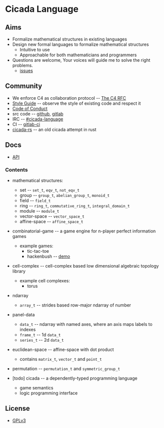 # Cicada Language

## Aims

- Formalize mathematical structures in existing languages
- Design new formal languages to formalize mathematical structures
  - Intuitive to use
  - Approachable for both mathematicians and programmers
- Questions are welcome, Your voices will guide me to solve the right problems.
  - [issues](https://github.com/xieyuheng/cicada/issues)

## Community

- We enforce C4 as collaboration protocol -- [The C4 RFC](https://rfc.zeromq.org/spec:42/C4)
- [Style Guide](STYLE-GUIDE.md) -- observe the style of existing code and respect it
- [Code of Conduct](CODE-OF-CONDUCT.md)
- src code -- [github](https://github.com/xieyuheng/cicada), [gitlab](https://gitlab.com/xieyuheng/cicada/)
- IRC -- [#cicada-language](https://kiwiirc.com/nextclient/irc.freenode.net/#cicada-language)
- CI -- [gitlab-ci](https://gitlab.com/xieyuheng/cicada/pipelines)
- [cicada-rs](http://github.com/xieyuheng/cicada-rs) -- an old cicada attempt in rust

## Docs

- [API](https://api.cicada-lang.now.sh)

### Contents

- mathematical structures:
  - set -- `set_t`, `eqv_t`, `not_eqv_t`
  - group -- `group_t`, `abelian_group_t`, `monoid_t`
  - field -- `field_t`
  - ring -- `ring_t`, `commutative_ring_t`, `integral_domain_t`
  - module -- `module_t`
  - vector-space -- `vector_space_t`
  - affine-space -- `affine_space_t`

- combinatorial-game -- a game engine for n-player perfect information games
  - example games:
    - tic-tac-toe
    - hackenbush -- [demo](http://hackenbush.combinatorial-game.surge.sh/)

- cell-complex -- cell-complex based low dimensional algebraic topology library
  - example cell complexes:
    - torus

- ndarray
  - `array_t` -- strides based row-major ndarray of number

- panel-data
  - `data_t` -- ndarray with named axes, where an axis maps labels to indexes
  - `frame_t` -- 1d `data_t`
  - `series_t` -- 2d `data_t`

- euclidean-space -- affine-space with dot product
  - contains `matrix_t`, `vector_t` and `point_t`

- permutation -- `permutation_t` and `symmetric_group_t`

- [todo] cicada -- a dependently-typed programming language
  - game semantics
  - logic programming interface

## License

- [GPLv3](LICENSE)
